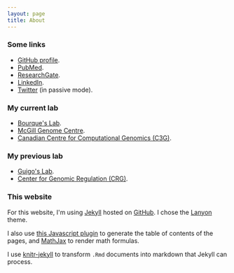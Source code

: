 ```yaml
---
layout: page
title: About
---
```


### Some links

+ [GitHub profile](https://github.com/jmonlong).
+ [PubMed](http://www.ncbi.nlm.nih.gov/pubmed/?term=Monlong%2C%20Jean[Full%20Author%20Name]%20OR%20Monlong%2C%20Jean[Full%20Investigator%20Name]&cmd=DetailsSearch).
+ [ResearchGate](https://www.researchgate.net/profile/Jean_Monlong).
+ [LinkedIn](https://www.linkedin.com/in/jeanmonlong).
+ [Twitter](https://twitter.com/JMonlong/) (in passive mode).

### My current lab

+ [Bourque's Lab](https://genomequebec.mcgill.ca/gbourque/).
+ [McGill Genome Centre](http://www.mcgillgenomecentre.org/).
+ [Canadian Centre for Computational Genomics (C3G)](http://computationalgenomics.ca/).

### My previous lab

+ [Guigo's Lab](http://big.crg.cat/computational_biology_of_rna_processing).
+ [Center for Genomic Regulation (CRG)](http://www.crg.eu/).

### This website

For this website, I'm using [Jekyll](http://jekyllrb.com/) hosted on [GitHub](https://github.com/). I chose the [Lanyon](http://lanyon.getpoole.com/) theme.

I also use [this Javascript plugin](https://github.com/ghiculescu/jekyll-table-of-contents) to generate the table of contents of the pages, and [MathJax](http://docs.mathjax.org/en/latest/mathjax.html) to render math formulas.

I use [knitr-jekyll](http://yihui.name/knitr-jekyll/2014/09/jekyll-with-knitr.html) to transform `.Rmd` documents into markdown that Jekyll can process.
